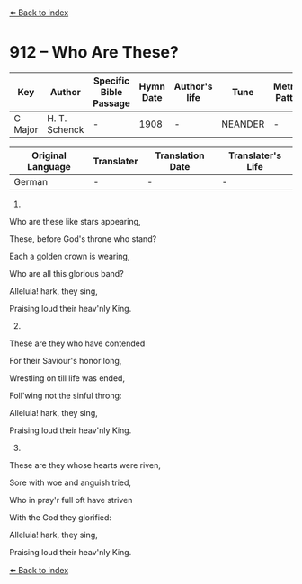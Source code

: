 [⬅️ Back to index](../README.md)

# 912 – Who Are These?

Key | Author   | Specific Bible Passage     |Hymn Date |Author's life |Tune |Metrical Pattern   |Composer/Source
-- | --------- | ---------------------------|----------|--------------|-----|-------------------|-------------  
C Major |H. T. Schenck |- |1908 |- |NEANDER |- |J. Neander

Original Language | Translater | Translation Date   | Translater's Life  
----------------- | --------- | --------------------|-------------     
German |- |- |-




1.

Who are these like stars appearing,

These, before God's throne who stand?

Each a golden crown is wearing,

Who are all this glorious band?

Alleluia!  hark, they sing,

Praising loud their heav'nly King.



2.

These are they who have contended

For their Saviour's honor long,

Wrestling on till life was ended,

Foll'wing not the sinful throng:

Alleluia!  hark, they sing,

Praising loud their heav'nly King.



3.

These are they whose hearts were riven,

Sore with woe and anguish tried,

Who in pray'r full oft have striven

With the God they glorified:  

Alleluia!  hark, they sing, 

Praising loud their heav'nly King.



[⬅️ Back to index](../README.md)

